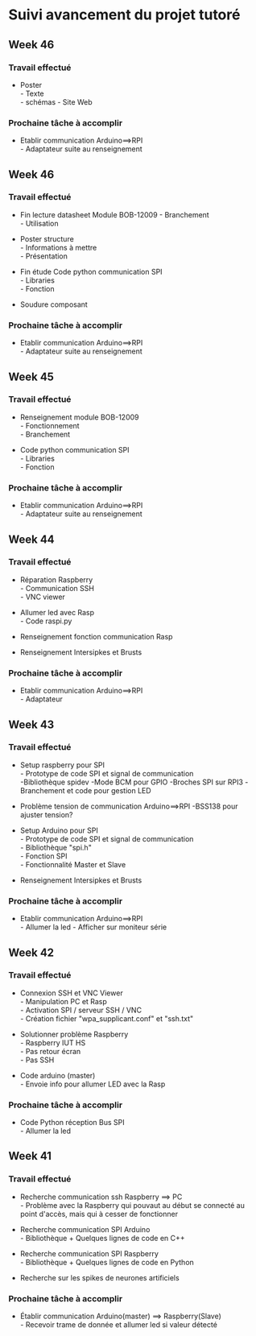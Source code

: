 # Suivi avancement du projet tutoré

## Week 46

### Travail effectué
<p style=text-align:justify;>

* Poster                        
        -       Texte                   
        -       schémas
        -       Site Web                                     
                                
</p>

### Prochaine tâche à accomplir
<p style=text-align:justify;>

* Etablir communication Arduino==>RPI                                        
        -       Adaptateur suite au renseignement                                         

</p>

## Week 46

### Travail effectué
<p style=text-align:justify;>

* Fin lecture datasheet Module BOB-12009
        -       Branchement             
        -       Utilisation                                     

* Poster structure                        
        -       Informations à mettre                   
        -       Présentation                            

* Fin étude Code python communication SPI                 
        -       Libraries                       
        -       Fonction                

* Soudure composant             
                                
</p>

### Prochaine tâche à accomplir
<p style=text-align:justify;>

* Etablir communication Arduino==>RPI                                        
        -       Adaptateur suite au renseignement                                         

</p>

## Week 45

### Travail effectué
<p style=text-align:justify;>

* Renseignement module BOB-12009                                         
        -       Fonctionnement                  
        -       Branchement                     

* Code python communication SPI                 
        -       Libraries                       
        -       Fonction                                       
</p>

### Prochaine tâche à accomplir
<p style=text-align:justify;>

* Etablir communication Arduino==>RPI                                        
        -       Adaptateur suite au renseignement                                         

</p>

## Week 44

### Travail effectué
<p style=text-align:justify;>

* Réparation Raspberry                  
        -       Communication SSH                               
        -       VNC viewer                      

* Allumer led avec Rasp         
        -       Code raspi.py                   

* Renseignement fonction communication Rasp                     

* Renseignement Intersipkes et Brusts                            
</p>

### Prochaine tâche à accomplir
<p style=text-align:justify;>

* Etablir communication Arduino==>RPI                 
        -       Adaptateur                     

</p>

## Week 43

### Travail effectué
<p style=text-align:justify;>

* Setup raspberry pour SPI                   
        - Prototype de code SPI et signal de communication            
                -Bibliothèque spidev
                -Mode BCM pour GPIO
                -Broches SPI sur RPI3
                -Branchement et code pour gestion LED
* Problème tension de communication Arduino==>RPI
        -BSS138 pour ajuster tension?                         
* Setup Arduino pour SPI                              
        - Prototype de code SPI et signal de communication                         
                - Bibliothèque "spi.h"                    
                - Fonction SPI           
                - Fonctionnalité Master et Slave        
                                          
* Renseignement Intersipkes et Brusts
</p>

### Prochaine tâche à accomplir
<p style=text-align:justify;>

* Etablir communication Arduino==>RPI                 
        - Allumer la led
        - Afficher sur moniteur série                      

</p>

## Week 42

### Travail effectué
<p style=text-align:justify;>

* Connexion SSH et VNC Viewer                   
        - Manipulation PC et Rasp               
                - Activation SPI / serveur SSH / VNC            
                - Création fichier "wpa_supplicant.conf" et "ssh.txt"           

* Solutionner problème Raspberry                        
        - Raspberry IUT HS                                      
                - Pas retour écran              
                - Pas SSH               

* Code arduino (master)         
        - Envoie info pour allumer LED avec la Rasp             

</p>

### Prochaine tâche à accomplir
<p style=text-align:justify;>

* Code Python réception Bus SPI                 
        - Allumer la led                        

</p>

## Week 41

### Travail effectué
<p style=text-align:justify;>

* Recherche communication ssh Raspberry ==> PC    
        - Problème avec la Raspberry qui pouvaut au début se connecté au point d'accès, mais qui à cesser de fonctionner    

* Recherche communication SPI Arduino    
        - Bibliothèque + Quelques lignes de code en C++    

* Recherche communication SPI Raspberry    
        - Bibliothèque + Quelques lignes de code en Python    

* Recherche sur les spikes de neurones artificiels    
</p>

### Prochaine tâche à accomplir
<p style=text-align:justify;>

* Établir communication Arduino(master) ==> Raspberry(Slave)    
        - Recevoir trame de donnée et allumer led si valeur détecté    
</p>
